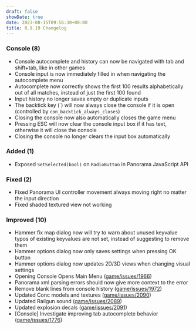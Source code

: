 ```yaml
---
draft: false
showDate: true
date: 2023-08-15T09:56:30+00:00
title: 0.9.19 Changelog
---
```


### Console (8)

- Console autocomplete and history can now be navigated with tab and shift+tab, like in other games
- Console input is now immediately filled in when navigating the autocomplete menu
- Autocomplete now correctly shows the first 100 results alphabetically out of all matches, instead of just the first 100 found
- Input history no longer saves empty or duplicate inputs
- The backtick key (\`) will now always close the console if it is open (controlled by `con_backtick_always_closes`)
- Closing the console now also automatically closes the game menu
- Pressing ESC will now clear the console input box if it has text, otherwise it will close the console
- Closing the console no longer clears the input box automatically
### Added (1)

- Exposed `SetSelected(bool)` on `RadioButton` in Panorama JavaScript API
### Fixed (2)

- Fixed Panorama UI controller movement always moving right no matter the input direction
- Fixed shaded textured view not working
### Improved (10)

- Hammer fix map dialog now will try to warn about unused keyvalue typos of existing keyvalues are not set, instead of suggesting to remove them
- Hammer options dialog now only saves settings when pressing OK button
- Hammer options dialog now updates 2D/3D views when changing visual settings
- Opening Console Opens Main Menu ([game/issues/1966](https://github.com/momentum-mod/game/issues/1966))
- Panorama xml parsing errors should now give more context to the error
- Remove blank lines from console history ([game/issues/1972](https://github.com/momentum-mod/game/issues/1972))
- Updated Conc models and textures ([game/issues/2090](https://github.com/momentum-mod/game/issues/2090))
- Updated Railgun sound ([game/issues/2089](https://github.com/momentum-mod/game/issues/2089))
- Updated explosion decals ([game/issues/2091](https://github.com/momentum-mod/game/issues/2091))
- [Console] Investigate improving tab autocomplete behavior ([game/issues/1776](https://github.com/momentum-mod/game/issues/1776))
